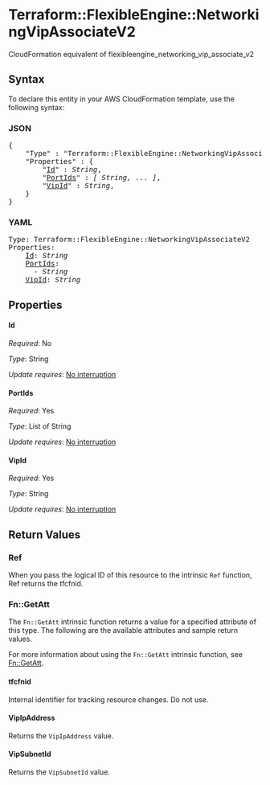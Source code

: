 # Terraform::FlexibleEngine::NetworkingVipAssociateV2

CloudFormation equivalent of flexibleengine_networking_vip_associate_v2

## Syntax

To declare this entity in your AWS CloudFormation template, use the following syntax:

### JSON

<pre>
{
    "Type" : "Terraform::FlexibleEngine::NetworkingVipAssociateV2",
    "Properties" : {
        "<a href="#id" title="Id">Id</a>" : <i>String</i>,
        "<a href="#portids" title="PortIds">PortIds</a>" : <i>[ String, ... ]</i>,
        "<a href="#vipid" title="VipId">VipId</a>" : <i>String</i>,
    }
}
</pre>

### YAML

<pre>
Type: Terraform::FlexibleEngine::NetworkingVipAssociateV2
Properties:
    <a href="#id" title="Id">Id</a>: <i>String</i>
    <a href="#portids" title="PortIds">PortIds</a>: <i>
      - String</i>
    <a href="#vipid" title="VipId">VipId</a>: <i>String</i>
</pre>

## Properties

#### Id

_Required_: No

_Type_: String

_Update requires_: [No interruption](https://docs.aws.amazon.com/AWSCloudFormation/latest/UserGuide/using-cfn-updating-stacks-update-behaviors.html#update-no-interrupt)

#### PortIds

_Required_: Yes

_Type_: List of String

_Update requires_: [No interruption](https://docs.aws.amazon.com/AWSCloudFormation/latest/UserGuide/using-cfn-updating-stacks-update-behaviors.html#update-no-interrupt)

#### VipId

_Required_: Yes

_Type_: String

_Update requires_: [No interruption](https://docs.aws.amazon.com/AWSCloudFormation/latest/UserGuide/using-cfn-updating-stacks-update-behaviors.html#update-no-interrupt)

## Return Values

### Ref

When you pass the logical ID of this resource to the intrinsic `Ref` function, Ref returns the tfcfnid.

### Fn::GetAtt

The `Fn::GetAtt` intrinsic function returns a value for a specified attribute of this type. The following are the available attributes and sample return values.

For more information about using the `Fn::GetAtt` intrinsic function, see [Fn::GetAtt](https://docs.aws.amazon.com/AWSCloudFormation/latest/UserGuide/intrinsic-function-reference-getatt.html).

#### tfcfnid

Internal identifier for tracking resource changes. Do not use.

#### VipIpAddress

Returns the <code>VipIpAddress</code> value.

#### VipSubnetId

Returns the <code>VipSubnetId</code> value.

